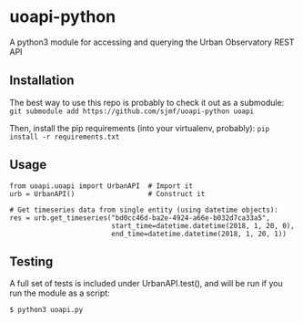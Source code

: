# uoapi-python
A python3 module for accessing and querying the Urban Observatory REST API

## Installation
The best way to use this repo is probably to check it out as a submodule: 
  `git submodule add https://github.com/sjmf/uoapi-python uoapi`
  
 Then, install the pip requirements (into your virtualenv, probably):
 `pip install -r requirements.txt`
 
## Usage
```python3
from uoapi.uoapi import UrbanAPI  # Import it
urb = UrbanAPI()                  # Construct it

# Get timeseries data from single entity (using datetime objects):
res = urb.get_timeseries("bd0cc46d-ba2e-4924-a66e-b032d7ca33a5",
                         start_time=datetime.datetime(2018, 1, 20, 0),
                         end_time=datetime.datetime(2018, 1, 20, 1))
```

## Testing
A full set of tests is included under UrbanAPI.test(), and will be run if you run the module as a script:
```bash
$ python3 uoapi.py
```
